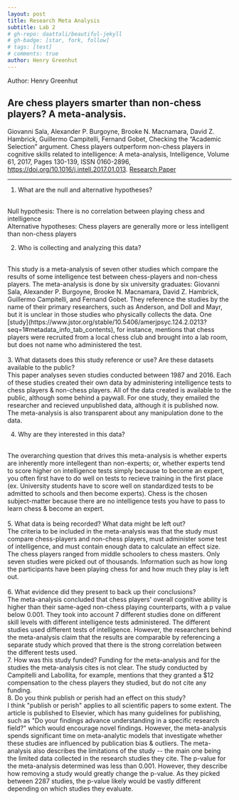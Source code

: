 ```yaml
---
layout: post
title: Research Meta Analysis
subtitle: Lab 2
# gh-repo: daattali/beautiful-jekyll
# gh-badge: [star, fork, follow]
# tags: [test]
# comments: true
author: Henry Greenhut
---
```

Author: Henry Greenhut
<br/>

## Are chess players smarter than non-chess players? A meta-analysis. ##

Giovanni Sala, Alexander P. Burgoyne, Brooke N. Macnamara, David Z. Hambrick, Guillermo Campitelli, Fernand Gobet,
Checking the “Academic Selection” argument. Chess players outperform non-chess players in cognitive skills related to intelligence: A meta-analysis,
Intelligence,
Volume 61,
2017,
Pages 130-139,
ISSN 0160-2896,
https://doi.org/10.1016/j.intell.2017.01.013.
[Research Paper](https://reader.elsevier.com/reader/sd/pii/S0160289616301635?token=86F16125186C1BCBE67F2AC68C7B2045B53E7FC4460912DA075BB7907886111FE9D2599887B22BDF3B42219A463205F7&originRegion=us-east-1&originCreation=20221106213613)

---
1. What are the null and alternative hypotheses?
<br/>
Null hypothesis: There is no correlation between playing chess and intelligence
<br/>
Alternative hypotheses: Chess players are generally more or less intelligent than non-chess players

2. Who is collecting and analyzing this data?
<br/>
This study is a meta-analysis of seven other studies which compare the results of some intelligence test between chess-players and non-chess players. The meta-analysis is done by six university graduates: Giovanni Sala, Alexander P. Burgoyne, Brooke N. Macnamara, David Z. Hambrick, Guillermo Campitelli, and Fernand Gobet. They reference the studies by the name of their primary researchers, such as Anderson, and Doll and Mayr, but it is unclear in those studies who physically collects the data. One [study](https://www.jstor.org/stable/10.5406/amerjpsyc.124.2.0213?seq=1#metadata_info_tab_contents), for instance, mentions that chess players were recruited from a local chess club and brought into a lab room, but does not name who administered the test.
<br/>
<br/>
3. What datasets does this study reference or use? Are these datasets available to the public?
<br/>
This paper analyses seven studies conducted between 1987 and 2016. Each of these studies created their own data by administering intelligence tests to chess players & non-chess players. All of the data created is available to the public, although some behind a paywall. For one study, they emailed the researcher and recieved unpublished data, although it is published now. The meta-analysis is also transparent about any manipulation done to the data.
<br/>

4. Why are they interested in this data?
<br/>
The overarching question that drives this meta-analysis is whether experts are inherently more intellegent than non-experts; or, whether experts tend to score higher on intelligence tests simply because to become an expert, you often first have to do well on tests to recieve training in the first place (ex. University students have to score well on standardized tests to be admitted to schools and then become experts). Chess is the chosen subject-matter because there are no intelligence tests you have to pass to learn chess & become an expert.
<br/>
<br/>
5. What data is being recorded? What data might be left out?
<br/>
The criteria to be included in the meta-analysis was that the study must compare chess-players and non-chess players, must administer some test of intelligence, and must contain enough data to calculate an effect size. The chess players ranged from middle schoolers to chess masters. Only seven studies were picked out of thousands. Information such as how long the participants have been playing chess for and how much they play is left out.
<br/>
<br/>
6. What evidence did they present to back up their conclusions?
<br/>
The meta-analysis concluded that chess players' overall cognitive ability is higher than their same-aged non-chess playing counterparts, with a p value below 0.001. They took into account 7 different studies done on different skill levels with different intelligence tests administered. The different studies used different tests of intelligence. However, the researchers behind the meta-analysis claim that the results are comparable by referencing a separate study which proved that there is the strong correlation between the different tests used.

<br/>
7. How was this study funded?
Funding for the meta-analysis and for the studies the meta-analysis cites is not clear. The study conducted by Campitelli and Labollita, for example, mentions that they granted a $12 compensation to the chess players they studied, but do not cite any funding.
<br/>
8. Do you think publish or perish had an effect on this study?
<br/>
I think "publish or perish" applies to all scientific papers to some extent. The article is published to Elsevier, which has many guidelines for publishing, such as "Do your findings advance understanding in a
specific research field?" which would encourage novel findings. However, the meta-analysis spends significant time on meta-analytic models that investigate whether these studies are influenced by publication bias & outliers. The meta-analysis also describes the limitations of the study -- the main one being the limited data collected in the research studies they cite.
The p-value for the meta-analysis determined was less than 0.001. However, they describe how removing a study would greatly change the p-value. As they picked between 2287 studies, the p-value likely would be vastly different depending on which studies they evaluate.
<br/>